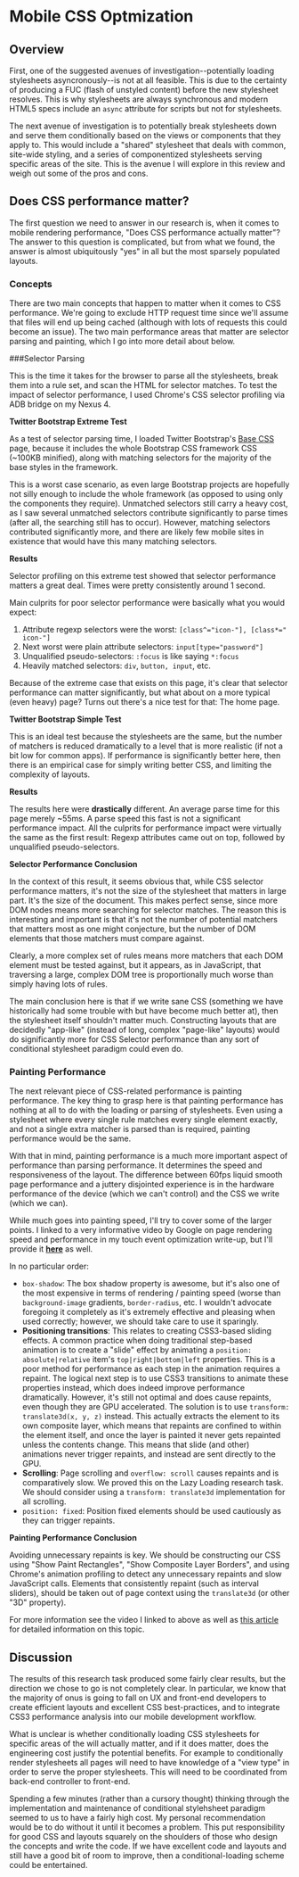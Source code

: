# Mobile CSS Optmization

## Overview

First, one of the suggested avenues of investigation--potentially loading stylesheets asyncronously--is not at all feasible.  This is due to the certainty of producing a FUC (flash of unstyled content) before the new stylesheet resolves.  This is why stylesheets are always synchronous and modern HTML5 specs include an `async` attribute for scripts but not for stylesheets.

The next avenue of investigation is to potentially break stylesheets down and serve them conditionally based on the views or components that they apply to.  This would include a "shared" stylesheet that deals with common, site-wide styling, and a series of componentized stylesheets serving specific areas of the site.  This is the avenue I will explore in this review and weigh out some of the pros and cons.

## Does CSS performance matter?

The first question we need to answer in our research is, when it comes to mobile rendering performance, "Does CSS performance actually matter"?  The answer to this question is complicated, but from what we found, the answer is almost ubiquitously "yes" in all but the most sparsely populated layouts.

### Concepts

There are two main concepts that happen to matter when it comes to CSS performance.  We're going to exclude HTTP request time since we'll assume that files will end up being cached (although with lots of requests this could become an issue).  The two main performance areas that matter are selector parsing and painting, which I go into more detail about below.

###Selector Parsing

This is the time it takes for the browser to parse all the stylesheets, break them into a rule set, and scan the HTML for selector matches.  To test the impact of selector performance, I used Chrome's CSS selector profiling via ADB bridge on my Nexus 4.  

**Twitter Bootstrap Extreme Test**

As a test of selector parsing time, I loaded Twitter Bootstrap's [Base CSS](http://twitter.github.io/bootstrap/base-css.html) page, because it includes the whole Bootstrap CSS framework CSS (~100KB minified), along with matching selectors for the majority of the base styles in the framework.  

This is a worst case scenario, as even large Bootstrap projects are hopefully not silly enough to include the whole framework (as opposed to using only the components they require).  Unmatched selectors still carry a heavy cost, as I saw several unmatched selectors contribute significantly to parse times (after all, the searching still has to occur).  However, matching selectors contributed significantly more, and there are likely few mobile sites in existence that would have this many matching selectors.

**Results**

Selector profiling on this extreme test showed that selector performance matters a great deal.  Times were pretty consistently around 1 second.

Main culprits for poor selector performance were basically what you would expect:

1. Attribute regexp selectors were the worst: `[class^="icon-"], [class*=" icon-"]`
2. Next worst were plain attribute selectors: `input[type="password"]`
3. Unqualified pseudo-selectors: `:focus` is like saying `*:focus`
4. Heavily matched selectors: `div`, `button, input`, etc.

Because of the extreme case that exists on this page, it's clear that selector performance can matter significantly, but what about on a more typical (even heavy) page?  Turns out there's a nice test for that: The home page.

**Twitter Bootstrap Simple Test**

This is an ideal test because the stylesheets are the same, but the number of matchers is reduced dramatically to a level that is more realistic (if not a bit low for common apps). If performance is significantly better here, then there is an empirical case for simply writing better CSS, and limiting the complexity of layouts.

**Results**

The results here were **drastically** different. An average parse time for this page merely ~55ms.  A parse speed this fast is not a significant performance impact.  All the culprits for performance impact were virtually the same as the first result: Regexp attributes came out on top, followed by unqualified pseudo-selectors.

**Selector Performance Conclusion**

In the context of this result, it seems obvious that, while CSS selector performance matters, it's not the size of the stylesheet that matters in large part.  It's the size of the document.  This makes perfect sense, since more DOM nodes means more searching for selector matches. The reason this is interesting and important is that it's not the number of potential matchers that matters most as one might conjecture, but the number of DOM elements that those matchers must compare against.

Clearly, a more complex set of rules means more matchers that each DOM element must be tested against, but it appears, as in JavaScript, that traversing a large, complex DOM tree is proportionally much worse than simply having lots of rules.

The main conclusion here is that if we write sane CSS (something we have historically had some trouble with but have become much better at), then the stylesheet itself shouldn't matter much.  Constructing layouts that are decidedly "app-like" (instead of long, complex "page-like" layouts) would do significantly more for CSS Selector performance than any sort of conditional stylesheet paradigm could even do.

### Painting Performance

The next relevant piece of CSS-related performance is painting performance.  The key thing to grasp here is that painting performance has nothing at all to do with the loading or parsing of stylesheets.  Even using a stylesheet where every single rule matches every single element exactly, and not a single extra matcher is parsed than is required, painting performance would be the same.

With that in mind, painting performance is a much more important aspect of performance than parsing performance.  It determines the speed and responsiveness of the layout.  The difference between 60fps liquid smooth page performance and a juttery disjointed experience is in the hardware performance of the device (which we can't control) and the CSS we write (which we can).

While much goes into painting speed, I'll try to cover some of the larger points.  I linked to a very informative video by Google on page rendering speed and performance in my touch event optimization write-up, but I'll provide it **[here](http://www.youtube.com/watch?v=n8ep4leoN9A)** as well.

In no particular order:

* `box-shadow`: The box shadow property is awesome, but it's also one of the most expensive in terms of rendering / painting speed (worse than `background-image` gradients, `border-radius`, etc.  I wouldn't advocate foregoing it completely as it's extremely effective and pleasing when used correctly; however, we should take care to use it sparingly.
* **Positioning transitions**: This relates to creating CSS3-based sliding effects.  A common practice when doing traditional step-based animation is to create a "slide" effect by animating a `position: absolute|relative` item's `top|right|bottom|left` properties.  This is a poor method for performance as each step in the animation requires a repaint.  The logical next step is to use CSS3 transitions to animate these properties instead, which does indeed improve performance dramatically.  However, it's still not optimal and does cause repaints, even though they are GPU accelerated.  The solution is to use `transform: translate3d(x, y, z)` instead.  This actually extracts the element to its own composite layer, which means that repaints are confined to within the element itself, and once the layer is painted it never gets repainted unless the contents change.  This means that slide (and other) animations never trigger repaints, and instead are sent directly to the GPU.
* **Scrolling**: Page scrolling and `overflow: scroll` causes repaints and is comparatively slow.  We proved this on the Lazy Loading research task.  We should consider using a `transform: translate3d` implementation for all scrolling.
* `position: fixed`: Position fixed elements should be used cautiously as they can trigger repaints.

**Painting Performance Conclusion**

Avoiding unnecessary repaints is key. We should be constructing our CSS using "Show Paint Rectangles", "Show Composite Layer Borders", and using Chrome's animation profiling to detect any unnecessary repaints and slow JavaScript calls.  Elements that consistently repaint (such as interval sliders), should be taken out of page context using the `translate3d` (or other "3D" property).

For more information see the video I linked to above as well as [this article](http://addyosmani.com/blog/devtools-visually-re-engineering-css-for-faster-paint-times/) for detailed information on this topic.

## Discussion

The results of this research task produced some fairly clear results, but the direction we chose to go is not completely clear.  In particular, we know that the majority of onus is going to fall on UX and front-end developers to create efficient layouts and excellent CSS best-practices, and to integrate CSS3 performance analysis into our mobile development workflow.

What is unclear is whether conditionally loading CSS stylesheets for specific areas of the will actually matter, and if it does matter, does the engineering cost justify the potential benefits.  For example to conditionally render stylesheets all pages will need to have knowledge of a "view type" in order to serve the proper stylesheets.  This will need to be coordinated from back-end controller to front-end.

Spending a few minutes (rather than a cursory thought) thinking through the implementation and maintenance of conditional stylehsheet paradigm seemed to us to have a fairly high cost.  My personal recommendation would be to do without it until it becomes a problem.  This put responsibility for good CSS and layouts squarely on the shoulders of those who design the concepts and write the code.  If we have excellent code and layouts and still have a good bit of room to improve, then a conditional-loading scheme could be entertained.
